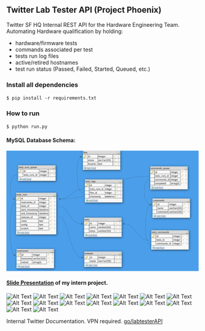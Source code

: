 ## Twitter Lab Tester API (Project Phoenix) 

Twitter SF HQ Internal REST API for the Hardware Engineering Team. 
Automating Hardware qualification by holding:
* hardware/firmware tests
* commands associated per test
* tests run log files
* active/retired hostnames
* test run status (Passed, Failed, Started, Queued, etc.)

### Install all dependencies
```
$ pip install -r requirements.txt
```

### How to run
```
$ python run.py
```

#### MySQL Database Schema:
![Alt Text](https://github.com/jimenezjose/Phoenix/blob/master/docs/images/Twitter%20LabTester%20API%20Schema.png)

#### [Slide Presentation](https://github.com/jimenezjose/Twitter-Lab-Tester-Api/blob/master/docs/files/Labtester.pdf) of my intern project.
![Alt Text](https://github.com/jimenezjose/Twitter-Lab-Tester-Api/blob/master/docs/files/slides/Labtester-1.png)
![Alt Text](https://github.com/jimenezjose/Twitter-Lab-Tester-Api/blob/master/docs/files/slides/Labtester-2.png)
![Alt Text](https://github.com/jimenezjose/Twitter-Lab-Tester-Api/blob/master/docs/files/slides/Labtester-3.png)
![Alt Text](https://github.com/jimenezjose/Twitter-Lab-Tester-Api/blob/master/docs/files/slides/Labtester-4.png)
![Alt Text](https://github.com/jimenezjose/Twitter-Lab-Tester-Api/blob/master/docs/files/slides/Labtester-5.png)
![Alt Text](https://github.com/jimenezjose/Twitter-Lab-Tester-Api/blob/master/docs/files/slides/Labtester-6.png)
![Alt Text](https://github.com/jimenezjose/Twitter-Lab-Tester-Api/blob/master/docs/files/slides/Labtester-7.png)
![Alt Text](https://github.com/jimenezjose/Twitter-Lab-Tester-Api/blob/master/docs/files/slides/Labtester-8.png)
![Alt Text](https://github.com/jimenezjose/Twitter-Lab-Tester-Api/blob/master/docs/files/slides/Labtester-9.png)
![Alt Text](https://github.com/jimenezjose/Twitter-Lab-Tester-Api/blob/master/docs/files/slides/Labtester-10.png)
![Alt Text](https://github.com/jimenezjose/Twitter-Lab-Tester-Api/blob/master/docs/files/slides/Labtester-11.png)
![Alt Text](https://github.com/jimenezjose/Twitter-Lab-Tester-Api/blob/master/docs/files/slides/Labtester-12.png)
![Alt Text](https://github.com/jimenezjose/Twitter-Lab-Tester-Api/blob/master/docs/files/slides/Labtester-13.png)
![Alt Text](https://github.com/jimenezjose/Twitter-Lab-Tester-Api/blob/master/docs/files/slides/Labtester-14.png)
![Alt Text](https://github.com/jimenezjose/Twitter-Lab-Tester-Api/blob/master/docs/files/slides/Labtester-15.png)
![Alt Text](https://github.com/jimenezjose/Twitter-Lab-Tester-Api/blob/master/docs/files/slides/Labtester-16.png)


Internal Twitter Documentation. VPN required. 
[go/labtesterAPI](https://confluence.twitter.biz/pages/viewpage.action?pageId=107089361)
